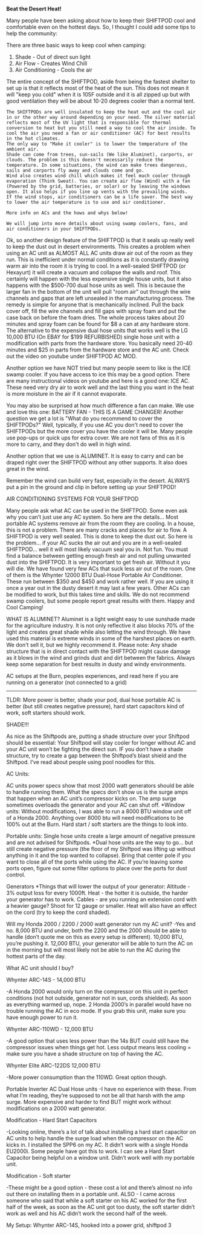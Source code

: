 **Beat the Desert Heat!**

Many people have been asking about how to keep their SHIFTPOD cool and comfortable even on the hottest days. So, I thought I could add some tips to help the community:

There are three basic ways to keep cool when camping:

1. Shade - Out of direct sun light
2. Air Flow - Creates Wind Chill
3. Air Conditioning - Cools the air

The entire concept of the SHIFTPOD, aside from being the fastest shelter to set up is that it reflects most of the heat of the sun. This does not mean it will "keep you cold" when it is 105F outside and it is all zipped up but with good ventilation they will be about 10-20 degrees cooler than a normal tent.
~~~~~~~~~~~~~~~~~
The SHIFTPODs are well insulated to keep the heat out and the cool air in or the other way around depending on your need. The silver material reflects most of the UV light that is responsible for thermal conversion to heat but you still need a way to cool the air inside. To cool the air you need a fan or air conditioner (AC) for best results in the hot climates.
The only way to "Make it cooler" is to lower the temperature of the ambient air.
Shade can come from trees, sun-sails (We like Aluminet), carports, or clouds. The problem is this doesn't necessarily reduce the temperature. In some situations, the wind can make trees dangerous, sails and carports fly away and clouds come and go.
Wind also creates wind chill which makes it feel much cooler through evaporation (Think Sweat). You can create air flow (Wind) with a fan (Powered by the grid, batteries, or solar) or by leaving the windows open. It also helps if you line up vents with the prevailing winds.
If the wind stops, air conditioners can be a life saver. The best way to lower the air temperature is to use and air conditioner. 

More info on ACs and the hows and whys below!

We will jump into more details about using swamp coolers, fans, and air conditioners in your SHIFTPODs.

~~~~~~~~~~~~~~~~~~~~~~~~~~~~~~~

Ok, so another design feature of the SHIFTPOD is that it seals up really well to keep the dust out in desert environments. This creates a problem when using an AC unit as ALMOST ALL AC units draw air out of the room as they run. This is inefficient under normal conditions as it is constantly drawing warm air into the room it is trying to cool. In a well-sealed SHIFTPOD (or Hexayurt) it will create a vacuum and collapse the walls and roof. This certainly will happen with the less expensive single house units, but it also happens with the $500-700 dual hose units as well. This is because the larger fan in the bottom of the unit will pull "room air" out through the wire channels and gaps that are left unsealed in the manufacturing process. The remedy is simple for anyone that is mechanically inclined. Pull the back cover off, fill the wire channels and fill gaps with spray foam and put the case back on before the foam dries. The whole process takes about 20 minutes and spray foam can be found for $8 a can at any hardware store.
The alternative to the expensive dual hose units that works well is the LG 10,000 BTU (On EBAY for $199 REFURBISHED) single hose unit with a modification with parts from the hardware store. You basically need 20-40 minutes and $25 in parts from the hardware store and the AC unit. Check out the video on youtube under SHIFTPOD AC MOD.

Another option we have NOT tried but many people seem to like is the ICE swamp cooler. If you have access to ice this may be a good option. There are many instructional videos on youtube and here is a good one: ICE AC. These need very dry air to work well and the last thing you want in the heat is more moisture in the air if it cannot evaporate.

You may also be surprised at how much difference a fan can make. We use and love this one: BATTERY FAN - THIS IS A GAME CHANGER!
Another question we get a lot is "What do you recommend to cover the SHIFTPODs?" Well, typically, if you use AC you don't need to cover the SHIFTPODs but the more cover you have the cooler it will be. Many people use pop-ups or quick ups for extra cover. We are not fans of this as it is more to carry, and they don't do well in high wind. 

Another option that we use is ALUMINET. It is easy to carry and can be draped right over the SHIFTPOD without any other supports. It also does great in the wind.

Remember the wind can build very fast, especially in the desert. ALWAYS put a pin in the ground and clip in before setting up your SHIFTPOD!

AIR CONDITIONING SYSTEMS FOR YOUR SHIFTPOD

Many people ask what AC can be used in the SHIFTPOD. Some even ask why you can’t just use any AC system. So here are the details... Most portable AC systems remove air from the room they are cooling. In a house, this is not a problem. There are many cracks and places for air to flow. A SHIFTPOD is very well sealed. This is done to keep the dust out. So here is the problem... if your AC sucks the air out and you are in a well-sealed SHIFTPOD... well it will most likely vacuum seal you in. Not fun. You must find a balance between getting enough fresh air and not pulling unwanted dust into the SHIFTPOD. It is very important to get fresh air. Without it you will die. We have found very few ACs that suck less air out of the room. One of them is the Whynter 12000 BTU Dual-Hose Portable Air Conditioner. These run between $350 and $450 and work rather well. If you are using it once a year out in the dusty desert it may last a few years.
Other ACs can be modified to work, but this takes time and skills. We do not recommend swamp coolers, but some people report great results with them. Happy and Cool Camping!

WHAT IS ALUMINET?
Aluminet is a light weight easy to use sunshade made for the agriculture industry. It is not only reflective it also blocks 70% of the light and creates great shade while also letting the wind through. We have used this material is extreme winds in some of the harshest places on earth. We don't sell it, but we highly recommend it. Please note: Any shade structure that is in direct contact with the SHIFTPOD might cause damage as it blows in the wind and grinds dust and dirt between the fabrics. Always keep some separation for best results in dusty and windy environments.



AC setups at the Burn, peoples experiences, and read here if you are running on a generator (not connected to a grid)
________________________________________________________
TLDR: More power is better, shade your pod, dual hose portable AC is better (but still creates negative pressure), hard start capacitors kind of work, soft starters should work. 

SHADE!!!

As nice as the Shiftpods are, putting a shade structure over your Shiftpod should be essential: Your Shiftpod will stay cooler for longer without AC and your AC unit won’t be fighting the direct sun. IF you don’t have a shade structure, try to create a gap between the Shiftpod’s blast shield and the Shiftpod. I’ve read about people using pool noodles for this. 

AC Units:

AC units power specs show that most 2000 watt generators should be able to handle running them. What the specs don’t show us is the surge amps that happen when an AC unit’s compressor kicks on. The amp surge sometimes overloads the generator and your AC can shut off. 
*Window units: Without modifications, I was able to run a 8000 BTU window unit off of a Honda 2000. Anything over 8000 btu will need modifications to be 100% out at the Burn. Hard start / soft starters are the things to look into.


Portable units: Single hose units create a large amount of negative pressure and are not advised for Shiftpods. 
*Dual hose units are the way to go… but still create negative pressure (the floor of my Shiftpod was lifting up without anything in it and the top wanted to collapse). Bring that center pole if you want to close all of the ports while using the AC. If you’re leaving some ports open, figure out some filter options to place over the ports for dust control. 


Generators
*Things that will lower the output of your generator: Altitude - 3% output loss for every 1000ft. Heat - the hotter it is outside, the harder your generator has to work. Cables - are you running an extension cord with a heavier gauge? Shoot for 12 gauge or smaller. Heat will also have an effect on the cord (try to keep the cord shaded). 


Will my Honda 2000 / 2200 / 2000 watt generator run my AC unit? 
-Yes and no. 8,000 BTU and under, both the 2200 and the 2000 should be able to handle (don’t quote me on this as every setup is different). 10,000 BTU, you’re pushing it. 12,000 BTU, your generator will be able to turn the AC on in the morning but will most likely not be able to run the AC during the hottest parts of the day.  


What AC unit should I buy?

Whynter ARC-14S - 14,000 BTU

-A Honda 2000 would only turn on the compressor on this unit in perfect conditions (not hot outside, generator not in sun, cords shielded). As soon as everything warmed up, nope.  2 Honda 2000’s in parallel would have no trouble running the AC in eco mode. If you grab this unit, make sure you have enough power to run it. 


Whynter ARC-110WD - 12,000 BTU

-A good option that uses less power than the 14s BUT could still have the compressor issues when things get hot. Less output means less cooling = make sure you have a shade structure on top of having the AC. 


Whynter Elite ARC-122DS 12,000 BTU

-More power consumption than the 110WD. Great option though. 

Portable Inverter AC Dual Hose units
-I have no experience with these. From what I’m reading, they’re supposed to not be all that harsh with the amp surge. More expensive and harder to find BUT might work without modifications on a 2000 watt generator. 


Modification - Hard Start Capacitors

-Looking online, there’s a lot of talk about installing a hard start capacitor on AC units to help handle the surge load when the compressor on the AC kicks in. I installed the SPP6 on my AC. It didn’t work with a single Honda EU2000i. Some people have got this to work. I can see a Hard Start Capacitor being helpful on a window unit. Didn’t work well with my portable unit.  

Modification - Soft starter

-These might be a good option -  these cost a lot and there’s almost no info out there on installing them in a portable unit. ALSO - I came across someone who said that while a soft starter on his AC worked for the first half of the week, as soon as the AC unit got too dusty, the soft starter didn’t work as well and his AC didn’t work the second half of the week. 

My Setup: Whynter ARC-14S, hooked into a power grid, shiftpod 3
